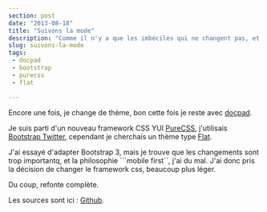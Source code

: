 ```yaml
---
section: post
date: "2013-08-18"
title: "Suivons la mode"
description: "Comme il n'y a que les imbéciles qui ne changent pas, et bien voila un carton de changement pour mon blog."
slug: suivons-la-mode
tags:
 - docpad
 - bootstrap
 - purecss
 - flat

---
```


Encore une fois, je change de thème, bon cette fois je reste avec [docpad](http://docpad.org). 

Je suis parti d'un nouveau framework CSS YUI [PureCSS](http://purecss.io/), j'utilisais [Bootstrap Twitter](http://getbootstrap.com/2.3.2/), cependant je cherchais un thème type [Flat](http://designmodo.github.io/Flat-UI/). 

J'ai essayé d'adapter Bootstrap 3, mais je trouve que les changements sont trop importantq, et la philosophie ```mobile first``, j'ai du mal. J'ai donc pris la décision de changer le framework css, beaucoup plus léger.

Du coup, refonte complète.

Les sources sont ici : [Github](https://github.com/Zenithar/blog.zenithar.org).

